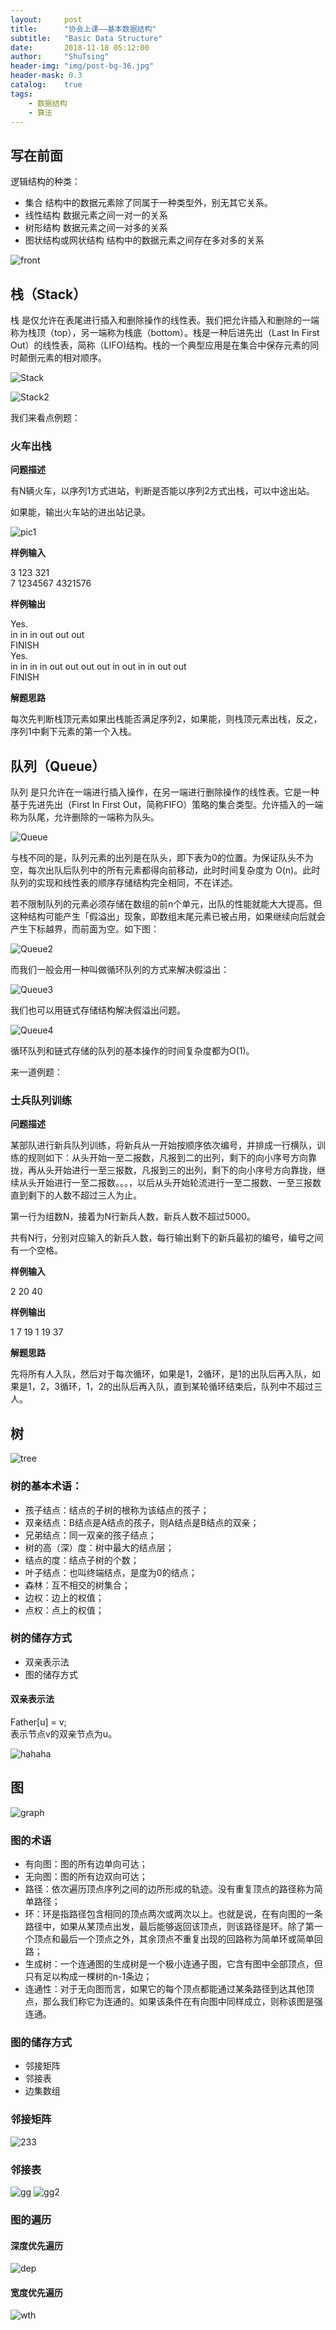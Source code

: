 ```yaml
---
layout:     post
title:      "协会上课——基本数据结构"
subtitle:   "Basic Data Structure"
date:       2018-11-18 05:12:00
author:     "ShuTsing"
header-img: "img/post-bg-36.jpg"
header-mask: 0.3
catalog:    true
tags:
    - 数据结构
    - 算法
---
```


## 写在前面

逻辑结构的种类：  

- 集合 结构中的数据元素除了同属于一种类型外，别无其它关系。
- 线性结构 数据元素之间一对一的关系
- 树形结构 数据元素之间一对多的关系
- 图状结构或网状结构 结构中的数据元素之间存在多对多的关系

![front](https://upload-images.jianshu.io/upload_images/13252077-198c09fe61c87049.png?imageMogr2/auto-orient/strip%7CimageView2/2/w/1240)

## 栈（Stack）

栈 是仅允许在表尾进行插入和删除操作的线性表。我们把允许插入和删除的一端称为栈顶（top），另一端称为栈底（bottom）。栈是一种后进先出（Last In First Out）的线性表，简称（LIFO)结构。栈的一个典型应用是在集合中保存元素的同时颠倒元素的相对顺序。

![Stack](https://upload-images.jianshu.io/upload_images/13252077-f6917e708a7c1fb3.png?imageMogr2/auto-orient/strip%7CimageView2/2/w/1240)

![Stack2](https://upload-images.jianshu.io/upload_images/2959073-1e166da9b9a83a09.png?imageMogr2/auto-orient/strip%7CimageView2/2/w/700)

我们来看点例题：  

### 火车出栈

**问题描述**

有N辆火车，以序列1方式进站，判断是否能以序列2方式出栈，可以中途出站。

如果能，输出火车站的进出站记录。

![pic1](https://upload-images.jianshu.io/upload_images/13252077-9cf361fd21243de6.png?imageMogr2/auto-orient/strip%7CimageView2/2/w/1240)

**样例输入**

3 123 321   
7 1234567 4321576    

**样例输出**

Yes.  
in in in out out out   
FINISH  
Yes.  
in in in in out out out out in out in in out out  
FINISH  

**解题思路**

每次先判断栈顶元素如果出栈能否满足序列2，如果能，则栈顶元素出栈，反之，序列1中剩下元素的第一个入栈。


## 队列（Queue）

队列 是只允许在一端进行插入操作，在另一端进行删除操作的线性表。它是一种基于先进先出（First In First Out，简称FIFO）策略的集合类型。允许插入的一端称为队尾，允许删除的一端称为队头。

![Queue](https://upload-images.jianshu.io/upload_images/2959073-63edc783dc0dfab1.png?imageMogr2/auto-orient/strip%7CimageView2/2/w/700)

与栈不同的是，队列元素的出列是在队头，即下表为0的位置。为保证队头不为空，每次出队后队列中的所有元素都得向前移动，此时时间复杂度为 O(n)。此时队列的实现和线性表的顺序存储结构完全相同，不在详述。

若不限制队列的元素必须存储在数组的前n个单元，出队的性能就能大大提高。但这种结构可能产生「假溢出」现象，即数组末尾元素已被占用，如果继续向后就会产生下标越界，而前面为空。如下图：

![Queue2](https://upload-images.jianshu.io/upload_images/2959073-712c4a842466da3c.png?imageMogr2/auto-orient/strip%7CimageView2/2/w/542)

而我们一般会用一种叫做循环队列的方式来解决假溢出：  

![Queue3](https://upload-images.jianshu.io/upload_images/13252077-dba523e5f3b63e27.png?imageMogr2/auto-orient/strip%7CimageView2/2/w/1240)

我们也可以用链式存储结构解决假溢出问题。

![Queue4](https://upload-images.jianshu.io/upload_images/2959073-4792802b936f2bb4.png?imageMogr2/auto-orient/strip%7CimageView2/2/w/700)

循环队列和链式存储的队列的基本操作的时间复杂度都为O(1)。

来一道例题：

### 士兵队列训练

**问题描述**

某部队进行新兵队列训练，将新兵从一开始按顺序依次编号，并排成一行横队，训练的规则如下：从头开始一至二报数，凡报到二的出列，剩下的向小序号方向靠拢，再从头开始进行一至三报数，凡报到三的出列，剩下的向小序号方向靠拢，继续从头开始进行一至二报数。。。，以后从头开始轮流进行一至二报数、一至三报数直到剩下的人数不超过三人为止。   

第一行为组数N，接着为N行新兵人数，新兵人数不超过5000。  

共有N行，分别对应输入的新兵人数，每行输出剩下的新兵最初的编号，编号之间有一个空格。

**样例输入**

2 20 40

**样例输出**

1 7 19 1 19 37

**解题思路**

先将所有人入队，然后对于每次循环，如果是1，2循环，是1的出队后再入队，如果是1，2，3循环，1，2的出队后再入队，直到某轮循环结束后，队列中不超过三人。

## 树

![tree](https://upload-images.jianshu.io/upload_images/13252077-0b57e45763225fc6.png?imageMogr2/auto-orient/strip%7CimageView2/2/w/1240)

### 树的基本术语：

- 孩子结点：结点的子树的根称为该结点的孩子；   
- 双亲结点：B结点是A结点的孩子，则A结点是B结点的双亲；   
- 兄弟结点：同一双亲的孩子结点；   
- 树的高（深）度：树中最大的结点层；   
- 结点的度：结点子树的个数；   
- 叶子结点：也叫终端结点，是度为0的结点；    
- 森林：互不相交的树集合；   
- 边权：边上的权值；
- 点权：点上的权值；

### 树的储存方式

- 双亲表示法
- 图的储存方式

#### 双亲表示法

Father[u] = v;    
表示节点v的双亲节点为u。    

![hahaha](https://upload-images.jianshu.io/upload_images/13252077-f27da36c87462134.png?imageMogr2/auto-orient/strip%7CimageView2/2/w/1240)

## 图

![graph](https://upload-images.jianshu.io/upload_images/13252077-9d5e37f00f072a09.png?imageMogr2/auto-orient/strip%7CimageView2/2/w/1240)

### 图的术语

- 有向图：图的所有边单向可达；
- 无向图：图的所有边双向可达；
- 路径：依次遍历顶点序列之间的边所形成的轨迹。没有重复顶点的路径称为简单路径；
- 环：环是指路径包含相同的顶点两次或两次以上。也就是说，在有向图的一条路径中，如果从某顶点出发，最后能够返回该顶点，则该路径是环。除了第一个顶点和最后一个顶点之外，其余顶点不重复出现的回路称为简单环或简单回路；
- 生成树：一个连通图的生成树是一个极小连通子图，它含有图中全部顶点，但只有足以构成一棵树的n-1条边；
- 连通性：对于无向图而言，如果它的每个顶点都能通过某条路径到达其他顶点，那么我们称它为连通的。如果该条件在有向图中同样成立，则称该图是强连通。

### 图的储存方式

- 邻接矩阵
- 邻接表
- 边集数组

### 邻接矩阵

![233](https://upload-images.jianshu.io/upload_images/13252077-9ade787751490f40.png?imageMogr2/auto-orient/strip%7CimageView2/2/w/1240)

### 邻接表
![gg](https://upload-images.jianshu.io/upload_images/13252077-7358c670b72c4cae.png?imageMogr2/auto-orient/strip%7CimageView2/2/w/1240)
![gg2](https://upload-images.jianshu.io/upload_images/13252077-ef4bd428365853d4.png?imageMogr2/auto-orient/strip%7CimageView2/2/w/1240)

### 图的遍历

#### 深度优先遍历

![dep](https://upload-images.jianshu.io/upload_images/13252077-6f069d3bff9849f5.png?imageMogr2/auto-orient/strip%7CimageView2/2/w/1240)

#### 宽度优先遍历

![wth](https://upload-images.jianshu.io/upload_images/13252077-bec0cde574bcd744.png?imageMogr2/auto-orient/strip%7CimageView2/2/w/1240)
